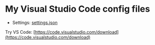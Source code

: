 # My Visual Studio Code config files

- Settings: [settings.json](settings.json)

Try VS Code: [https://code.visualstudio.com/download](https://code.visualstudio.com/download)
